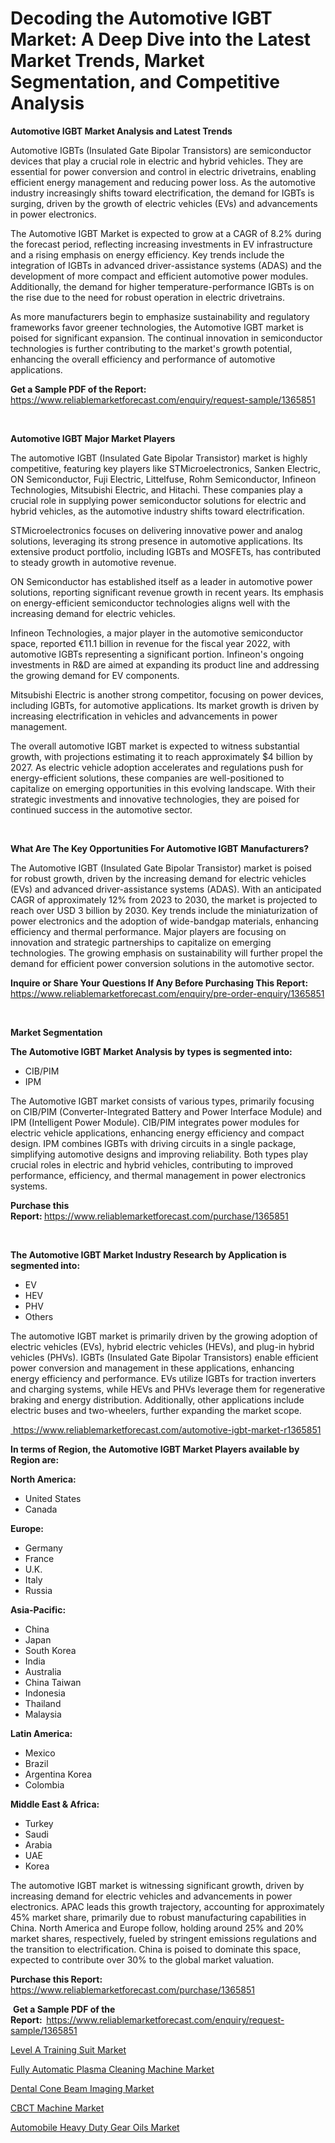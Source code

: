 <p><h1>Decoding the Automotive IGBT Market: A Deep Dive into the Latest Market Trends, Market Segmentation, and Competitive Analysis</h1></p><p><strong>Automotive IGBT Market Analysis and Latest Trends</strong></p>
<p><p>Automotive IGBTs (Insulated Gate Bipolar Transistors) are semiconductor devices that play a crucial role in electric and hybrid vehicles. They are essential for power conversion and control in electric drivetrains, enabling efficient energy management and reducing power loss. As the automotive industry increasingly shifts toward electrification, the demand for IGBTs is surging, driven by the growth of electric vehicles (EVs) and advancements in power electronics.</p><p>The Automotive IGBT Market is expected to grow at a CAGR of 8.2% during the forecast period, reflecting increasing investments in EV infrastructure and a rising emphasis on energy efficiency. Key trends include the integration of IGBTs in advanced driver-assistance systems (ADAS) and the development of more compact and efficient automotive power modules. Additionally, the demand for higher temperature-performance IGBTs is on the rise due to the need for robust operation in electric drivetrains.</p><p>As more manufacturers begin to emphasize sustainability and regulatory frameworks favor greener technologies, the Automotive IGBT market is poised for significant expansion. The continual innovation in semiconductor technologies is further contributing to the market's growth potential, enhancing the overall efficiency and performance of automotive applications.</p></p>
<p><strong>Get a Sample PDF of the Report:&nbsp;</strong> <a href="https://www.reliablemarketforecast.com/enquiry/request-sample/1365851?utm_campaign=1110&utm_medium=2&utm_source=Github&utm_content=ia&utm_term=06122024&utm_id=automotive-igbt">https://www.reliablemarketforecast.com/enquiry/request-sample/1365851</a></p>
<p>&nbsp;</p>
<p><strong>Automotive IGBT Major Market Players</strong></p>
<p><p>The automotive IGBT (Insulated Gate Bipolar Transistor) market is highly competitive, featuring key players like STMicroelectronics, Sanken Electric, ON Semiconductor, Fuji Electric, Littelfuse, Rohm Semiconductor, Infineon Technologies, Mitsubishi Electric, and Hitachi. These companies play a crucial role in supplying power semiconductor solutions for electric and hybrid vehicles, as the automotive industry shifts toward electrification.</p><p>STMicroelectronics focuses on delivering innovative power and analog solutions, leveraging its strong presence in automotive applications. Its extensive product portfolio, including IGBTs and MOSFETs, has contributed to steady growth in automotive revenue.</p><p>ON Semiconductor has established itself as a leader in automotive power solutions, reporting significant revenue growth in recent years. Its emphasis on energy-efficient semiconductor technologies aligns well with the increasing demand for electric vehicles.</p><p>Infineon Technologies, a major player in the automotive semiconductor space, reported €11.1 billion in revenue for the fiscal year 2022, with automotive IGBTs representing a significant portion. Infineon's ongoing investments in R&D are aimed at expanding its product line and addressing the growing demand for EV components.</p><p>Mitsubishi Electric is another strong competitor, focusing on power devices, including IGBTs, for automotive applications. Its market growth is driven by increasing electrification in vehicles and advancements in power management.</p><p>The overall automotive IGBT market is expected to witness substantial growth, with projections estimating it to reach approximately $4 billion by 2027. As electric vehicle adoption accelerates and regulations push for energy-efficient solutions, these companies are well-positioned to capitalize on emerging opportunities in this evolving landscape. With their strategic investments and innovative technologies, they are poised for continued success in the automotive sector.</p></p>
<p>&nbsp;</p>
<p><strong>What Are The Key Opportunities For Automotive IGBT Manufacturers?</strong></p>
<p><p>The Automotive IGBT (Insulated Gate Bipolar Transistor) market is poised for robust growth, driven by the increasing demand for electric vehicles (EVs) and advanced driver-assistance systems (ADAS). With an anticipated CAGR of approximately 12% from 2023 to 2030, the market is projected to reach over USD 3 billion by 2030. Key trends include the miniaturization of power electronics and the adoption of wide-bandgap materials, enhancing efficiency and thermal performance. Major players are focusing on innovation and strategic partnerships to capitalize on emerging technologies. The growing emphasis on sustainability will further propel the demand for efficient power conversion solutions in the automotive sector.</p></p>
<p><strong>Inquire or Share Your Questions If Any Before Purchasing This Report:</strong> <a href="https://www.reliablemarketforecast.com/enquiry/pre-order-enquiry/1365851?utm_campaign=1110&utm_medium=2&utm_source=Github&utm_content=ia&utm_term=06122024&utm_id=automotive-igbt">https://www.reliablemarketforecast.com/enquiry/pre-order-enquiry/1365851</a></p>
<p>&nbsp;</p>
<p><strong>Market Segmentation</strong></p>
<p><strong>The Automotive IGBT Market Analysis by types is segmented into:</strong></p>
<p><ul><li>CIB/PIM</li><li>IPM</li></ul></p>
<p><p>The Automotive IGBT market consists of various types, primarily focusing on CIB/PIM (Converter-Integrated Battery and Power Interface Module) and IPM (Intelligent Power Module). CIB/PIM integrates power modules for electric vehicle applications, enhancing energy efficiency and compact design. IPM combines IGBTs with driving circuits in a single package, simplifying automotive designs and improving reliability. Both types play crucial roles in electric and hybrid vehicles, contributing to improved performance, efficiency, and thermal management in power electronics systems.</p></p>
<p><strong>Purchase this Report:&nbsp;</strong><a href="https://www.reliablemarketforecast.com/purchase/1365851?utm_campaign=1110&utm_medium=2&utm_source=Github&utm_content=ia&utm_term=06122024&utm_id=automotive-igbt">https://www.reliablemarketforecast.com/purchase/1365851</a></p>
<p>&nbsp;</p>
<p><strong>The Automotive IGBT Market Industry Research by Application is segmented into:</strong></p>
<p><ul><li>EV</li><li>HEV</li><li>PHV</li><li>Others</li></ul></p>
<p><p>The automotive IGBT market is primarily driven by the growing adoption of electric vehicles (EVs), hybrid electric vehicles (HEVs), and plug-in hybrid vehicles (PHVs). IGBTs (Insulated Gate Bipolar Transistors) enable efficient power conversion and management in these applications, enhancing energy efficiency and performance. EVs utilize IGBTs for traction inverters and charging systems, while HEVs and PHVs leverage them for regenerative braking and energy distribution. Additionally, other applications include electric buses and two-wheelers, further expanding the market scope.</p></p>
<p><a href="https://www.reliablemarketforecast.com/automotive-igbt-market-r1365851?utm_campaign=1110&utm_medium=2&utm_source=Github&utm_content=ia&utm_term=06122024&utm_id=automotive-igbt">&nbsp;https://www.reliablemarketforecast.com/automotive-igbt-market-r1365851</a></p>
<p><strong>In terms of Region, the Automotive IGBT Market Players available by Region are:</strong></p>
<p>
    <p> <strong> North America: </strong>
        <ul>
            <li>United States</li>
            <li>Canada</li>
        </ul>
        </p> 
    <p> <strong> Europe: </strong>
        <ul>
            <li>Germany</li>
            <li>France</li>
            <li>U.K.</li>
            <li>Italy</li>
            <li>Russia</li>
        </ul>
        </p> 
    <p> <strong> Asia-Pacific: </strong>
        <ul>
            <li>China</li>
            <li>Japan</li>
            <li>South Korea</li>
            <li>India</li>
            <li>Australia</li>
            <li>China Taiwan</li>
            <li>Indonesia</li>
            <li>Thailand</li>
            <li>Malaysia</li>
        </ul>
        </p> 
    <p> <strong> Latin America: </strong>
        <ul>
            <li>Mexico</li>
            <li>Brazil</li>
            <li>Argentina Korea</li>
            <li>Colombia</li>
        </ul>
        </p> 
    <p> <strong> Middle East & Africa: </strong>
        <ul>
            <li>Turkey</li>
            <li>Saudi</li>
            <li>Arabia</li>
            <li>UAE</li>
            <li>Korea</li>
        </ul>
    </p>
    </p>
<p><p>The automotive IGBT market is witnessing significant growth, driven by increasing demand for electric vehicles and advancements in power electronics. APAC leads this growth trajectory, accounting for approximately 45% market share, primarily due to robust manufacturing capabilities in China. North America and Europe follow, holding around 25% and 20% market shares, respectively, fueled by stringent emissions regulations and the transition to electrification. China is poised to dominate this space, expected to contribute over 30% to the global market valuation.</p></p>
<p><strong>Purchase this Report: </strong><a href="https://www.reliablemarketforecast.com/purchase/1365851?utm_campaign=1110&utm_medium=2&utm_source=Github&utm_content=ia&utm_term=06122024&utm_id=automotive-igbt">https://www.reliablemarketforecast.com/purchase/1365851</a></p>
<p>&nbsp;<strong>Get a Sample PDF of the Report:&nbsp;&nbsp;</strong><a href="https://www.reliablemarketforecast.com/enquiry/request-sample/1365851?utm_campaign=1110&utm_medium=2&utm_source=Github&utm_content=ia&utm_term=06122024&utm_id=automotive-igbt">https://www.reliablemarketforecast.com/enquiry/request-sample/1365851</a></p>
<p><strong></strong></p>
<p><p><a href="https://www.linkedin.com/pulse/dynamics-revenue-generation-level-training-suit-market-aprme?utm_campaign=1110&utm_medium=2&utm_source=Github&utm_content=ia&utm_term=06122024&utm_id=automotive-igbt">Level A Training Suit Market</a></p><p><a href="https://issuu.com/reportprime-2/docs/fully-automatic-plasma-cleaning-machine-market-siz?utm_campaign=1110&utm_medium=2&utm_source=Github&utm_content=ia&utm_term=06122024&utm_id=automotive-igbt">Fully Automatic Plasma Cleaning Machine Market</a></p><p><a href="https://www.linkedin.com/pulse/dental-cone-beam-imaging-market-analysis-featuringgrowth-ohqee?utm_campaign=1110&utm_medium=2&utm_source=Github&utm_content=ia&utm_term=06122024&utm_id=automotive-igbt">Dental Cone Beam Imaging Market</a></p><p><a href="https://www.linkedin.com/pulse/cbct-machine-market-research-report-forecast-growth-prospects-lw4te?utm_campaign=1110&utm_medium=2&utm_source=Github&utm_content=ia&utm_term=06122024&utm_id=automotive-igbt">CBCT Machine Market</a></p><p><a href="https://issuu.com/reportprime-2/docs/automobile-heavy-duty-gear-oils-market-size-2030.p?utm_campaign=1110&utm_medium=2&utm_source=Github&utm_content=ia&utm_term=06122024&utm_id=automotive-igbt">Automobile Heavy Duty Gear Oils Market</a></p></p>